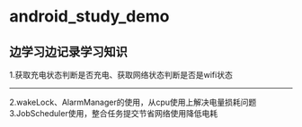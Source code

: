 # android_study_demo
## 边学习边记录学习知识
>
1.获取充电状态判断是否充电、获取网络状态判断是否是wifi状态
***
2.wakeLock、AlarmManager的使用，从cpu使用上解决电量损耗问题
3.JobScheduler使用，整合任务提交节省网络使用降低电耗
